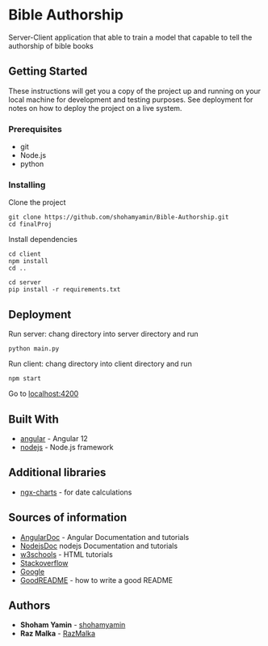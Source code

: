 # Bible Authorship

Server-Client application that able to train a model that capable to tell the authorship of bible books


## Getting Started

These instructions will get you a copy of the project up and running on your local machine for development and testing purposes. See deployment for notes on how to deploy the project on a live system.

### Prerequisites

- git
- Node.js
- python

### Installing

Clone the project

```
git clone https://github.com/shohamyamin/Bible-Authorship.git
cd finalProj

```
Install dependencies

```
cd client 
npm install
cd ..
```

```
cd server 
pip install -r requirements.txt
```
## Deployment

Run server:
chang directory into server directory and run

```
python main.py
```

Run client:
chang directory into client directory and run

```
npm start
```

Go to [localhost:4200](http://localhost:4200) 


## Built With

- [angular](https://angular.io) - Angular 12
- [nodejs](https://nodejs.org) - Node.js framework

## Additional libraries

- [ngx-charts](https://www.npmjs.com/package/@swimlane/ngx-charts) - for date calculations

## Sources of information

- [AngularDoc](https://angular.io/docs) - Angular Documentation and tutorials
- [NodejsDoc](https://nodejs.org/en/docs/guides/getting-started-guide/) nodejs Documentation and tutorials
- [w3schools](https://www.w3schools.com/html/) - HTML tutorials
- [Stackoverflow](https://stackoverflow.com/questions)
- [Google](https://www.google.com/)
- [GoodREADME](https://gist.github.com/PurpleBooth/109311bb0361f32d87a2) - how to write a good README


## Authors

- **Shoham Yamin** - [shohamyamin](https://github.com/shohamyamin)
- **Raz Malka** - [RazMalka](https://github.com/RazMalka)
